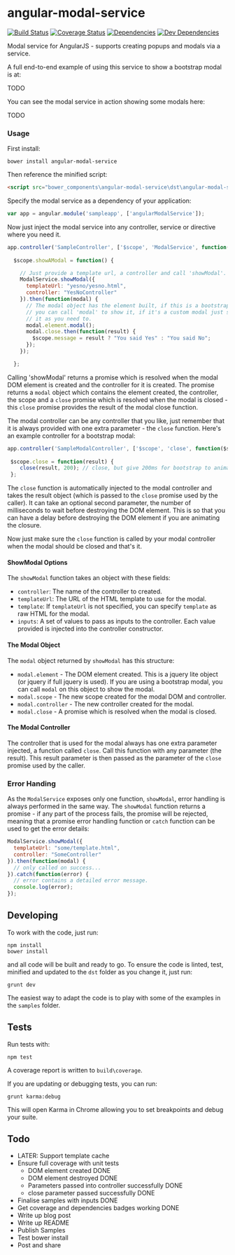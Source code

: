 angular-modal-service
=====================

[![Build Status](https://secure.travis-ci.org/dwmkerr/angular-modal-service.png?branch=master)](https://travis-ci.org/dwmkerr/angular-modal-service)
[![Coverage Status](https://coveralls.io/repos/dwmkerr/angular-modal-service/badge.png?branch=master)](https://coveralls.io/r/dwmkerr/angular-modal-service?branch=master)
[![Dependencies](https://david-dm.org/dwmkerr/angular-modal-service.svg?theme=shields.io)](https://david-dm.org/dwmkerr/angular-modal-service)
[![Dev Dependencies](https://david-dm.org/dwmkerr/angular-modal-service/dev-status.svg?theme=shields.io)](https://david-dm.org/dwmkerr/angular-modal-service#info=devDependencies)

Modal service for AngularJS - supports creating popups and modals via a service.

A full end-to-end example of using this service to show a bootstrap modal is at:

TODO

You can see the modal service in action showing some modals here:

TODO

### Usage

First install:

```
bower install angular-modal-service
```

Then reference the minified script:

```html
<script src="bower_components\angular-modal-service\dst\angular-modal-service.min.js"></script>
```

Specify the modal service as a dependency of your application:

```js
var app = angular.module('sampleapp', ['angularModalService']);
```

Now just inject the modal service into any controller, service or directive where you need it.

```js
app.controller('SampleController', ['$scope', 'ModalService', function($scope, ModalService) {
  
  $scope.showAModal = function() {

  	// Just provide a template url, a controller and call 'showModal'.
    ModalService.showModal({
      templateUrl: "yesno/yesno.html",
      controller: "YesNoController"
    }).then(function(modal) {
      // The modal object has the element built, if this is a bootstrap modal
      // you can call 'modal' to show it, if it's a custom modal just show or hide
      // it as you need to.
      modal.element.modal();
      modal.close.then(function(result) {
        $scope.message = result ? "You said Yes" : "You said No";
      });
    });

  };
```

Calling 'showModal' returns a promise which is resolved when the modal DOM element is created
and the controller for it is created. The promise returns a `modal` object which contains the 
element created, the controller, the scope and a `close` promise which is resolved when the 
modal is closed - this `close` promise provides the result of the modal close function.

The modal controller can be any controller that you like, just remember that it is always
provided with one extra parameter - the `close` function. Here's an example controller
for a bootstrap modal:

```js
app.controller('SampleModalController', ['$scope', 'close', function($scope, close) {
  
 $scope.close = function(result) {
 	close(result, 200); // close, but give 200ms for bootstrap to animate
 };
```

The `close` function is automatically injected to the modal controller and takes the result
object (which is passed to the `close` promise used by the caller). It can take an optional 
second parameter, the number of milliseconds to wait before destroying the DOM element. This
is so that you can have a delay before destroying the DOM element if you are animating the 
closure.

Now just make sure the `close` function is called by your modal controller when the modal
should be closed and that's it.

#### ShowModal Options

The `showModal` function takes an object with these fields:

* `controller`: The name of the controller to created.
* `templateUrl`: The URL of the HTML template to use for the modal.
* `template`: If `templateUrl` is not specified, you can specify `template` as raw
  HTML for the modal. 
* `inputs`: A set of values to pass as inputs to the controller. Each value provided
  is injected into the controller constructor.

#### The Modal Object

The `modal` object returned by `showModal` has this structure:

* `modal.element` - The DOM element created. This is a jquery lite object (or jquery if full
  jquery is used). If you are using a bootstrap modal, you can call `modal` on this object
  to show the modal.
* `modal.scope` - The new scope created for the modal DOM and controller.
* `modal.controller` - The new controller created for the modal.
* `modal.close` - A promise which is resolved when the modal is closed.

#### The Modal Controller

The controller that is used for the modal always has one extra parameter injected, a function
called `close`. Call this function with any parameter (the result). This result parameter is
then passed as the parameter of the `close` promise used by the caller.

### Error Handing

As the `ModalService` exposes only one function, `showModal`, error handling is always performed in the same way.
The `showModal` function returns a promise - if any part of the process fails, the promise will be rejected, meaning
that a promise error handling function or `catch` function can be used to get the error details:

```js
ModalService.showModal({
  templateUrl: "some/template.html",
  controller: "SomeController"
}).then(function(modal) {
  // only called on success...
}).catch(function(error) {
  // error contains a detailed error message.
  console.log(error);
});
```

Developing
----------

To work with the code, just run:

```
npm install
bower install
```

and all code will be built and ready to go. To ensure the code is linted, test, minified and
updated to the `dst` folder as you change it, just run:

```
grunt dev
```

The easiest way to adapt the code is to play with some of the examples in the ``samples`` folder.

Tests
-----

Run tests with:

```
npm test
```

A coverage report is written to `build\coverage`.

If you are updating or debugging tests, you can run:

```
grunt karma:debug
```

This will open Karma in Chrome allowing you to set breakpoints and debug your suite.

Todo
----
* LATER: Support template cache
* Ensure full coverage with unit tests
  - DOM element created DONE
  - DOM element destroyed DONE
  - Parameters passed into controller successfully DONE
  - close parameter passed successfully DONE
* Finalise samples with inputs DONE
* Get coverage and dependencies badges working DONE
* Write up blog post
* Write up README
* Publish Samples
* Test bower install
* Post and share